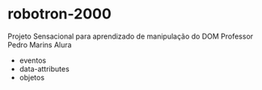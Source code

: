 # robotron-2000

Projeto Sensacional para aprendizado de manipulação do DOM
Professor Pedro Marins
Alura

- eventos
- data-attributes
- objetos
